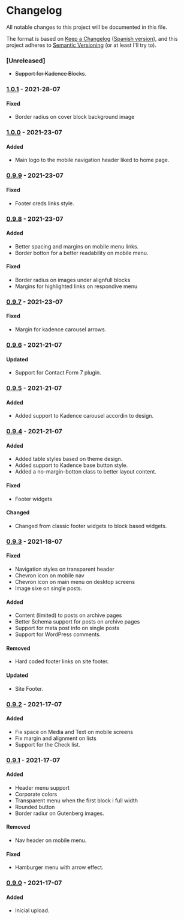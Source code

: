 # Changelog
All notable changes to this project will be documented in this file.

The format is based on [Keep a Changelog](https://keepachangelog.com/en/1.0.0/) ([Spanish version](https://keepachangelog.com/es-ES/1.0.0/)),
and this project adheres to [Semantic Versioning](https://semver.org/spec/v2.0.0.html) (or at least I'll try to).

### [Unreleased]
- ~~Support for Kadence Blocks~~.

### [1.0.1](https://github.com/LuisColome/cromwell-farm/releases/tag/v1.0.1) - 2021-28-07
#### Fixed
- Border radius on cover block background image

### [1.0.0](https://github.com/LuisColome/cromwell-farm/releases/tag/v1.0.0) - 2021-23-07
#### Added
- Main logo to the mobile navigation header liked to home page.

### [0.9.9](https://github.com/LuisColome/cromwell-farm/releases/tag/v0.9.9) - 2021-23-07
#### Fixed
- Footer creds links style.

### [0.9.8](https://github.com/LuisColome/cromwell-farm/releases/tag/v0.9.8) - 2021-23-07
#### Added
- Better spacing and margins on mobile menu links. 
- Border botton for a better readability on mobile menu.
#### Fixed
- Border radius on images under alignfull blocks
- Margins for highlighted links on respondive menu

### [0.9.7](https://github.com/LuisColome/cromwell-farm/releases/tag/v0.9.7) - 2021-23-07
#### Fixed
- Margin for kadence carousel arrows.

### [0.9.6](https://github.com/LuisColome/cromwell-farm/releases/tag/v0.9.6) - 2021-21-07
#### Updated
- Support for Contact Form 7 plugin.

### [0.9.5](https://github.com/LuisColome/cromwell-farm/releases/tag/v0.9.5) - 2021-21-07
#### Added
- Added support to Kadence carousel accordin to design.

### [0.9.4](https://github.com/LuisColome/cromwell-farm/releases/tag/v0.9.4) - 2021-21-07
#### Added
- Added table styles based on theme design.
- Added support to Kadence base button style.
- Added a no-margin-botton class to better layout content.
#### Fixed
- Footer widgets
#### Changed
- Changed from classic footer widgets to block based widgets.

### [0.9.3](https://github.com/LuisColome/cromwell-farm/releases/tag/v0.9.3) - 2021-18-07
#### Fixed
- Navigation styles on transparent header
- Chevron icon on mobile nav
- Chevron icon on main menu on desktop screens
- Image sixe on single posts.
#### Added 
- Content (limited) to posts on archive pages
- Better Schema support for posts on archive pages
- Support for meta post info on single posts
- Support for WordPress comments.
#### Removed 
- Hard coded footer links on site footer.
#### Updated
- Site Footer.

### [0.9.2](https://github.com/LuisColome/cromwell-farm/releases/tag/v0.9.2) - 2021-17-07
#### Added
- Fix space on Media and Text on mobile screens
- Fix margin and alignment on lists
- Support for the Check list. 

### [0.9.1](https://github.com/LuisColome/cromwell-farm/releases/tag/v0.9.1) - 2021-17-07
#### Added
- Header menu support
- Corporate colors
- Transparent menu when the first block i full width
- Rounded button
- Border radiur on Gutenberg images.
#### Removed
- Nav header on mobile menu.
#### Fixed
- Hamburger menu with arrow effect.

### [0.9.0](https://github.com/LuisColome/cromwell-farm/releases/tag/v0.9.0) - 2021-17-07
#### Added
- Inicial upload.